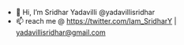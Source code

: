 - 👋 Hi, I’m Sridhar Yadavilli @yadavillisridhar
- 📫 reach me @ https://twitter.com/Iam_SridharY | yadavillisridhar@gmail.com

<!---
yadavillisridhar/yadavillisridhar is a ✨ special ✨ repository because its `README.md` (this file) appears on your GitHub profile.
You can click the Preview link to take a look at your changes.
--->
